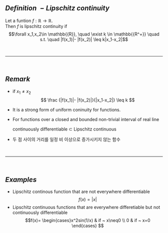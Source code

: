 $\mathit{Definition \; -Lipschitz~continuity}$  
--

Let a funtion $f:\mathbb{R} \rightarrow \mathbb{R}$.  
Then $f$ is lipschitz continuity if 
$$\forall x_1,x_2\in \mathbb{{R}}, \quad \exist k \in \mathbb{{R^+}} \quad s.t. \quad |f(x_1)|- |f(x_2)| \leq k|x_1-x_2|$$

</br>

---

</br>

$\mathit{Remark \;}$  
--

* if $x_1 \neq x_2$
$$ \frac {|f(x_1)|- |f(x_2)|}{|x_1-x_2|} \leq k  $$
* It is a strong form of uniform coninuity for functions.
* For functions over a closed and bounded non-trivial interval of real line

  continuously differentiable $\subset$ Lipschitz continuous

* 두 점 사이의 거리를 일정 비 이상으로 증가시키지 않는 함수

</br>

---

</br>

$\mathit{Examples}$  
--

* Lipschitz continous function that are not everywhere differentiable
$$f(x)=|x|$$
* Lipschitz continuous functions that are everywhere differetiable but not continuously differentiable
$$f(x)= \begin{cases}x^2sin(1/x) & if ~ x\neq0 \\ 0 & if ~ x=0 \end{cases} $$
